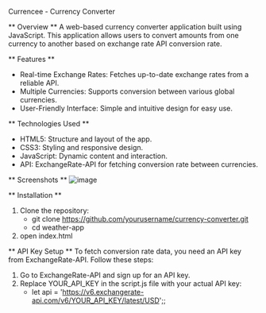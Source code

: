 Currencee - Currency Converter

** Overview **
A web-based currency converter application built using JavaScript. This application allows users to convert amounts from one currency to another based on exchange rate API conversion rate.

** Features **
- Real-time Exchange Rates: Fetches up-to-date exchange rates from a reliable API.
- Multiple Currencies: Supports conversion between various global currencies.
- User-Friendly Interface: Simple and intuitive design for easy use.

** Technologies Used **
- HTML5: Structure and layout of the app.
- CSS3: Styling and responsive design.
- JavaScript: Dynamic content and interaction.
- API: ExchangeRate-API for fetching conversion rate between currencies.

** Screenshots **
![image](https://github.com/Nesniw/Currency-Converter/assets/109383763/efdea948-94c1-4f7c-ab12-e2e2b8b64443)


** Installation **
1. Clone the repository:
   - git clone https://github.com/yourusername/currency-converter.git
   - cd weather-app
2. open index.html

** API Key Setup **
To fetch conversion rate data, you need an API key from ExchangeRate-API. Follow these steps:
1. Go to ExchangeRate-API and sign up for an API key.
2. Replace YOUR_API_KEY in the script.js file with your actual API key:
   - let api = 'https://v6.exchangerate-api.com/v6/YOUR_API_KEY/latest/USD';;
